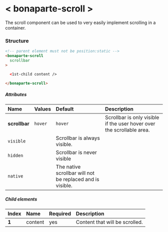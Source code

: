 # < bonaparte-scroll >
The scroll component can be used to very easily implement scrolling in a container.

### Structure
```html
<!-- parent element must not be position:static -->
<bonaparte-scroll
  scrollbar
>

  <1st-child content />

</bonaparte-scroll>
```

##### Attributes
Name | Values | Default | Description 
:--------- | :--- | :------ | :---------
__scrollbar__  |  `hover`  | `hover` | Scrollbar is only visible if the user hover over the scrollable area. 
 | `visible`  | | Scrollbar is always visible.
 | `hidden` | | Scrollbar is never visible
 | `native` | | The native scrollbar will not be replaced and is visible.


##### Child elements
Index | Name |  Required | Description 
:--------- | :--- | :------ | :-----
__1__ | content | yes | Content that will be scrolled.

